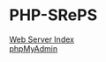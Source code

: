 # PHP-SRePS

[Web Server Index](https://sreps.azurewebsites.net/)  
[phpMyAdmin](https://sreps.scm.azurewebsites.net/phpMyAdmin/)  
  
